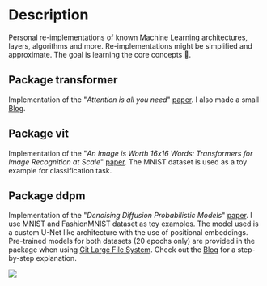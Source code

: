 # Description
Personal re-implementations of known Machine Learning architectures, layers, algorithms and more.
Re-implementations might be simplified and approximate. The goal is learning the core concepts 🙂.

## Package transformer
Implementation of the "_Attention is all you need_" [paper](https://arxiv.org/abs/1706.03762). I also made a small [Blog](https://medium.com/mlearning-ai/vision-transformers-from-scratch-pytorch-a-step-by-step-guide-96c3313c2e0c). 

## Package vit
Implementation of the "_An Image is Worth 16x16 Words: Transformers for Image Recognition at Scale_" [paper](https://openreview.net/forum?id=YicbFdNTTy).
The MNIST dataset is used as a toy example for classification task.

## Package ddpm
Implementation of the "_Denoising Diffusion Probabilistic Models_" [paper](https://arxiv.org/abs/2006.11239).
I use MNIST and FashionMNIST dataset as toy examples. The model used is a custom U-Net like architecture with the use of positional embeddings.
Pre-trained models for both datasets (20 epochs only) are provided in the package when using [Git Large File System](https://git-lfs.github.com/).
Check out the [Blog](https://medium.com/mlearning-ai/enerating-images-with-ddpms-a-pytorch-implementation-cef5a2ba8cb1) for a step-by-step explanation.

<img src="./ddpm/both.gif" />